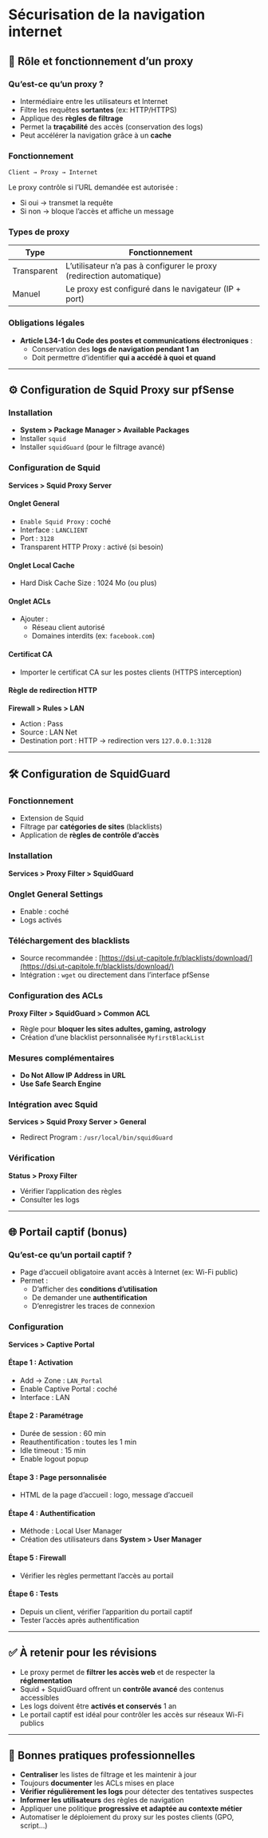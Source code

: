 # Sécurisation de la navigation internet
## 🧩 Rôle et fonctionnement d’un proxy

### Qu’est-ce qu’un proxy ?

- Intermédiaire entre les utilisateurs et Internet
- Filtre les requêtes **sortantes** (ex: HTTP/HTTPS)
- Applique des **règles de filtrage**
- Permet la **traçabilité** des accès (conservation des logs)
- Peut accélérer la navigation grâce à un **cache**

### Fonctionnement

```text
Client → Proxy → Internet
```

Le proxy contrôle si l’URL demandée est autorisée :

- Si oui → transmet la requête
- Si non → bloque l’accès et affiche un message

### Types de proxy

|Type|Fonctionnement|
|---|---|
|Transparent|L’utilisateur n’a pas à configurer le proxy (redirection automatique)|
|Manuel|Le proxy est configuré dans le navigateur (IP + port)|

### Obligations légales

- **Article L34-1 du Code des postes et communications électroniques** :
    - Conservation des **logs de navigation pendant 1 an**
    - Doit permettre d’identifier **qui a accédé à quoi et quand**

---

## ⚙️ Configuration de Squid Proxy sur pfSense

### Installation

- **System > Package Manager > Available Packages**
- Installer `squid`
- Installer `squidGuard` (pour le filtrage avancé)

### Configuration de Squid

**Services > Squid Proxy Server**

#### Onglet General

- `Enable Squid Proxy` : coché
- Interface : `LANCLIENT`
- Port : `3128`
- Transparent HTTP Proxy : activé (si besoin)

#### Onglet Local Cache

- Hard Disk Cache Size : 1024 Mo (ou plus)

#### Onglet ACLs

- Ajouter :
    - Réseau client autorisé
    - Domaines interdits (ex: `facebook.com`)

#### Certificat CA

- Importer le certificat CA sur les postes clients (HTTPS interception)

#### Règle de redirection HTTP

**Firewall > Rules > LAN**

- Action : Pass
- Source : LAN Net
- Destination port : HTTP → redirection vers `127.0.0.1:3128`

---

## 🛠️ Configuration de SquidGuard

### Fonctionnement

- Extension de Squid
- Filtrage par **catégories de sites** (blacklists)
- Application de **règles de contrôle d’accès**

### Installation

**Services > Proxy Filter > SquidGuard**

### Onglet General Settings

- Enable : coché
- Logs activés

### Téléchargement des blacklists

- Source recommandée : [https://dsi.ut-capitole.fr/blacklists/download/](https://dsi.ut-capitole.fr/blacklists/download/)
- Intégration : `wget` ou directement dans l’interface pfSense

### Configuration des ACLs

**Proxy Filter > SquidGuard > Common ACL**

- Règle pour **bloquer les sites adultes, gaming, astrology**
- Création d’une blacklist personnalisée `MyfirstBlackList`

### Mesures complémentaires

- **Do Not Allow IP Address in URL**
- **Use Safe Search Engine**

### Intégration avec Squid

**Services > Squid Proxy Server > General**

- Redirect Program : `/usr/local/bin/squidGuard`

### Vérification

**Status > Proxy Filter**

- Vérifier l’application des règles
- Consulter les logs

---

## 🌐 Portail captif (bonus)

### Qu’est-ce qu’un portail captif ?

- Page d’accueil obligatoire avant accès à Internet (ex: Wi-Fi public)
- Permet :
    - D’afficher des **conditions d’utilisation**
    - De demander une **authentification**
    - D’enregistrer les traces de connexion

### Configuration

**Services > Captive Portal**

#### Étape 1 : Activation

- Add → Zone : `LAN_Portal`
- Enable Captive Portal : coché
- Interface : LAN

#### Étape 2 : Paramétrage

- Durée de session : 60 min
- Reauthentification : toutes les 1 min
- Idle timeout : 15 min
- Enable logout popup

#### Étape 3 : Page personnalisée

- HTML de la page d’accueil : logo, message d’accueil

#### Étape 4 : Authentification

- Méthode : Local User Manager
- Création des utilisateurs dans **System > User Manager**

#### Étape 5 : Firewall

- Vérifier les règles permettant l’accès au portail

#### Étape 6 : Tests

- Depuis un client, vérifier l’apparition du portail captif
- Tester l’accès après authentification

---

## ✅ À retenir pour les révisions

- Le proxy permet de **filtrer les accès web** et de respecter la **réglementation**
- Squid + SquidGuard offrent un **contrôle avancé** des contenus accessibles
- Les logs doivent être **activés et conservés** 1 an
- Le portail captif est idéal pour contrôler les accès sur réseaux Wi-Fi publics

---

## 📌 Bonnes pratiques professionnelles

- **Centraliser** les listes de filtrage et les maintenir à jour
- Toujours **documenter** les ACLs mises en place
- **Vérifier régulièrement les logs** pour détecter des tentatives suspectes
- **Informer les utilisateurs** des règles de navigation
- Appliquer une politique **progressive et adaptée au contexte métier**
- Automatiser le déploiement du proxy sur les postes clients (GPO, script...)